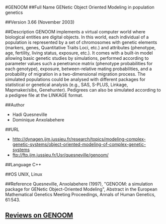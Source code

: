 #GENOOM
##Full Name
GENetic Object Oriented Modeling in population genetics

##Version
3.66 (November 2003)

##Description
GENOOM implements a virtual computer world where biological entities are digital objects. In this world, each individual of a population is represented by a set of chromosomes with genetic elements (markers, genes, Quantitative Traits Loci, etc.) and attributes (phenotype, age, fertility, living status, exposure, etc.). It comes with a built-in model allowing basic genetic studies by simulations, performed according to parameter values such a penetrance matrix (phenotype probabilities for each genotype), exposure, between-relative mating probabilities, and a probability of migration in a two-dimensional migration process. The simulated populations could be analysed with different packages for statistical or genetical analysis (e.g., SAS, S-PLUS, Linkage, Mapmaker/sibs, Genehunter). Pedigrees can also be simulated according to a pedigree file at the LINKAGE format.

##Author
* Hadi Quesneville
* Dominique Anxolabehere

##URL
* http://dynagen.ijm.jussieu.fr/research/topics/modeling-complex-genetic-systems/object-oriented-modeling-of-complex-genetic-systems
* ftp://ftp.ijm.jussieu.fr/Usr/quesneville/genoom/

##Language
C++

##OS
UNIX, Linux

##Reference
Quesneville, Anxolabehere (1997), "GENOOM: a simulation package for GENetic Object-Oriented Modeling", Abstract in the European Mathematical Genetics Meeting Proceedings, Annals of Human Genetics, 61:543.


## [Reviews on GENOOM](https://github.com/gaow/genetic-analysis-software/issues/169)